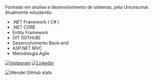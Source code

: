 Formado em analise e desenvolvimento de sistemas, pela Unicesumar.
Atualmente estudando:
 - .NET Framework ( C# )
 - .NET CORE
 - Entity Framework
 - GIT (GITHUB)
 - Desenvolvimento Back-end
 - ASP.NET MVC
 - Metodologia Agile
 
 
 [![Instagram](https://img.shields.io/badge/Instagram-E4405F?style=for-the-badge&logo=instagram&logoColor=white)](https://https://www.instagram.com/wendelflorencio/)
[![Linkedin](https://img.shields.io/badge/LinkedIn-0077B5?style=for-the-badge&logo=linkedin&logoColor=white)](hhttps://www.linkedin.com/in/wendel-florencio/)

![Wendel GitHub stats](https://github-readme-stats.vercel.app/api?username=fl0rencio&show_icons=true&theme=radical)
